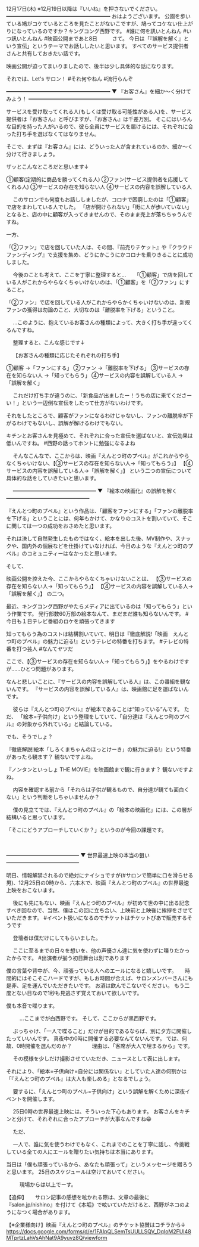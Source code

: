 12月17日(木) ※12月19日以降は『いいね』を押さないでください。
━━━━━━━━━━━━━━━━━━━━
おはようございます。
公園を歩いている鳩がコケているところを見たことがないこですが、鳩ってコケない仕上がりになっているのですか？キングコング西野です。
#誰に何を訊いとんねん
#いつ訊いとんねん
#映画公開まであと8日
　
　
さて。
今日は「『誤解を解く』という宣伝」というテーマでお話ししたいと思います。
すべてのサービス提供者さんと共有しておきたい話です。

映画公開が迫ってまいりましたので、後半は少し具体的な話になります。

それでは、Let's サロン！
#それ何やねん
#流行らんぞ


━━━━━━━━━━━━━━━━━━━━
▼ 『お客さん』を細か～く分けてみよう！
━━━━━━━━━━━━━━━━━━━━

サービスを受け取ってくれる人(もしくは受け取る可能性がある人)を、サービス提供者は『お客さん』と呼びますが、『お客さん』は千差万別。
そこにはいろんな目的を持った人がいるので、彼ら全員にサービスを届けるには、それぞれに合った打ち手を選ばなくてはなりません。

そこで、まずは『お客さん』には、どういった人が含まれているのか、細か～く分けて行きましょう。

ザッとこんなところだと思います↓

①顧客(定期的に商品を勝ってくれる人)
②ファン(サービス提供者を応援してくれる人)
③サービスの存在を知らない人
④サービスの内容を誤解している人

　
このサロンでも何度もお話ししましたが、コロナで困窮したのは「①顧客」で店をまわしている人でした。
「店が開けられない」「街に人が歩いていない」となると、店の中に顧客が入ってきませんので、そのまま売上が落ちちゃうんですね。

一方、

「②ファン」で店を回していた人は、その間、『前売りチケット』や『クラウドファンディング』で支援を集め、どうにかこうにかコロナを乗りきることに成功しました。

　
今後のことも考えて、ここを丁寧に整理すると…
　
「①顧客」で店を回している人がこれからやらなくちゃいけないのは、「①顧客」を「②ファン」にすること。

「②ファン」で店を回している人がこれからやらかくちゃいけないのは、新規ファンの獲得は勿論のこと、大切なのは「離脱率を下げる」ということ。

　
…このように、抱えているお客さんの種類によって、大きく打ち手が違ってくるんですね。

　
整理すると、こんな感じです↓

　
【お客さんの種類に応じたそれぞれの打ち手】

①顧客
→「ファンにする」
②ファン
→「離脱率を下げる」
③サービスの存在を知らない人
→「知ってもらう」
④サービスの内容を誤解している人
→「誤解を解く」

　
これだけ打ち手が違うのに、「新食品が出ましたー！うちの店に来てくださーい！」という一辺倒な宣伝をしたって仕方がないわけです。

それをしたところで、顧客がファンになるわけじゃないし、ファンの離脱率が下がるわけでもないし、誤解が解けるわけでもない。

キチンとお客さんを見極めて、それぞれに合った宣伝を選ばないと、宣伝効果は低いんですね。
#西野の話ってホントに勉強になるよね

　
そんなこんなで、ここからは、映画『えんとつ町のプペル』がこれからやらなくちゃいけない、【③サービスの存在を知らない人→「知ってもらう」】
【④サービスの内容を誤解している人→「誤解を解く」】
という二つの宣伝について具体的な話をしていきたいと思います。
　

　
━━━━━━━━━━━━━━━━
▼ 『絵本の映画化』の誤解を解く
━━━━━━━━━━━━━━━━

『えんとつ町のプペル』という作品は、「顧客をファンにする」「ファンの離脱率を下げる」ということには、何年もかけて、かなりのコストを割いていて、そこに関しては一つの成功をおさめたと思います。

それは決して自然発生したものではなく、絵本を出した後、MV制作や、スナックや、国内外の個展などを仕掛けていなければ、今日のような『えんとつ町のプペル』のコミュニティーはなかったと思います。

そして、

映画公開を控えた今、ここからやらなくちゃいけないことは、
【③サービスの存在を知らない人→「知ってもらう」】
【④サービスの内容を誤解している人→「誤解を解く」】
の二つ。
　

最近、キングコング西野がやたらメディアに出ているのは「知ってもらう」という作業です。
発行部数60万部の絵本なんて、まだまだ誰も知らないんです。
#今日も１日テレビ番組のロケを頑張ってきます

知ってもらう為のコストは結構割いていて、明日は『徹底解説!「映画　えんとつ町のプペル」の魅力に迫る!』というテレビの特番を打ちます。
#テレビの特番を打つ芸人
#なんてヤツだ

ここで、【③サービスの存在を知らない人→「知ってもらう」】をやるわけですが……ひとつ問題があります。

なんと悲しいことに、『サービスの内容を誤解している人』は、この番組を観ないんです。
『サービスの内容を誤解している人』は、映画館に足を運ばないんです。

　
彼らは『えんとつ町のプペル』が絵本であることは“知っている”んです。
ただ、
「絵本=子供向け」という整理をしていて、「自分達は『えんとつ町のプペル』の対象から外れている」と結論している。
　

でも、そうでしょ？

『徹底解説!絵本「しろくまちゃんのほっとけーき」の魅力に迫る!』という特番があったら観ます？
観ないですよね。

『ノンタンといっしょ THE MOVIE』を映画館まで観に行きます？
観ないですよね。

　
内容を確認する前から「それらは子供が観るもので、自分達が観ても面白くない」という判断をしちゃいませんか？

　
僕の見立てでは、『えんとつ町のプペル』の「絵本の映画化」には、この層が結構いると思っています。

「そこにどうアプローチしていくか？」というのが今回の課題です。

　

━━━━━━━━━━━━━━
▼ 世界最速上映の本当の狙い
━━━━━━━━━━━━━━

明日、情報解禁されるので絶対にナイショですが(#サロンで簡単に口を滑らせる男)、12月25日の0時から、六本木で、映画『えんとつ町のプペル』の世界最速上映をおこないます。

　
後にも先にもない、映画『えんとつ町のプペル』が初めて世の中に出る記念すべき回なので、当然、僕はこの回に立ち合い、上映前と上映後に挨拶をさせていただきます。
#イベント扱いになるのでチケットはチケットぴあで販売するそうです

　
登壇者は僕だけにしてもらいました。

　
ここに至るまでの日々を想いを、他の声優さん達に気を使わずに喋りたかったからです。
#出演者が揃う初日舞台は別であります

僕の言葉や背中が、今、頑張っている人へのエールになると嬉しいです。
　
時間的にはそこそこハードですが、もしお時間が合えば、サロンメンバーさんにも是非、足を運んでいただきたいです。
お酒は飲んでこないでください。
もう二度とない日なので1秒も見逃さず覚えておいて欲しいです。

僕も本音で喋ります。

　
　
…ここまでが白西野です。
そして、ここからが黒西野です。

　
ぶっちゃけ、「一人で喋ること」だけが目的であるならば、別に夕方に開催したっていいんです。
真夜中の0時に開催する必要なんてないんです。
では、何故、0時開催を選んだのか？
　
　　
理由は、「客席が大人で埋まるから」です。

　
その模様を少しだけ撮影させていただき、ニュースとして表に出します。

それにより、「絵本=子供向け=自分には関係ない」としていた人達の何割かは「『えんとつ町のプペル』は大人も楽しめる」となるでしょう。

　
要するに、「えんとつ町のプペル=子供向け」という誤解を解くために深夜イベントを開催します。

　
25日0時の世界最速上映には、そういった下心もあります。
お客さんをキチンと分けて、それぞれに合ったアプローチが大事なんですね😁

　
ただ、

　
一人で、誰に気を使うわけでもなく、これまでのことを丁寧に話し、今挑戦している全ての人にエールを贈りたい気持ちは本当にあります。

当日は「僕も頑張っているから、あなたも頑張って」というメッセージを贈ろうと思います。
25日のスケジュールは空けておいてください。

　
　
現場からは以上でーす。

【追伸】
　
サロン記事の感想を呟かれる際は、文章の最後に『salon.jp/nishino』を付けて《本垢》で呟いていただけると、西野がネコのようになつく場合があります。

【※企業様向け】映画『えんとつ町のプペル』のチケット協賛はコチラから↓
https://docs.google.com/forms/d/e/1FAIpQLSemTsUULLSQV_DqIoM2FUI48MTprtzLahVsAhNat9A9yuvz8Q/viewform

